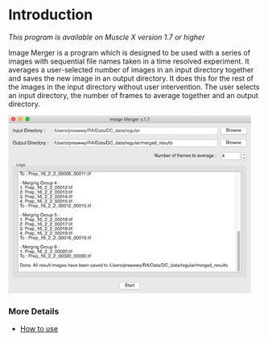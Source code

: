 # Introduction

_This program is available on Muscle X version 1.7 or higher_

Image Merger is a program which is designed to be used with a series of images with sequential file names taken in a time resolved experiment. It averages a user-selected number of images in an input directory together and saves the new image in an output directory. It does this for the rest of the images in the input directory without user intervention. The user selects an input directory, the number of frames to average together and an output directory. 

![-](../../images/IM/ss1.png)

### More Details
* [How to use](Image-Merger--How-to-use.html)